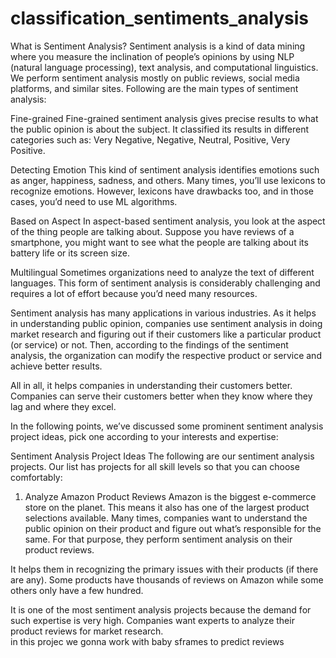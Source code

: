 # classification_sentiments_analysis
What is Sentiment Analysis?
Sentiment analysis is a kind of data mining where you measure the inclination of people’s opinions by using NLP (natural language processing), text analysis, and computational linguistics. We perform sentiment analysis mostly on public reviews, social media platforms, and similar sites. Following are the main types of sentiment analysis:

Fine-grained
Fine-grained sentiment analysis gives precise results to what the public opinion is about the subject. It classified its results in different categories such as: Very Negative, Negative, Neutral, Positive, Very Positive. 

Detecting Emotion
This kind of sentiment analysis identifies emotions such as anger, happiness, sadness, and others. Many times, you’ll use lexicons to recognize emotions. However, lexicons have drawbacks too, and in those cases, you’d need to use ML algorithms. 

Based on Aspect
In aspect-based sentiment analysis, you look at the aspect of the thing people are talking about. Suppose you have reviews of a smartphone, you might want to see what the people are talking about its battery life or its screen size. 

Multilingual
Sometimes organizations need to analyze the text of different languages. This form of sentiment analysis is considerably challenging and requires a lot of effort because you’d need many resources. 

Sentiment analysis has many applications in various industries. As it helps in understanding public opinion, companies use sentiment analysis in doing market research and figuring out if their customers like a particular product (or service) or not. Then, according to the findings of the sentiment analysis, the organization can modify the respective product or service and achieve better results. 

All in all, it helps companies in understanding their customers better. Companies can serve their customers better when they know where they lag and where they excel. 

In the following points, we’ve discussed some prominent sentiment analysis project ideas, pick one according to your interests and expertise:

Sentiment Analysis Project Ideas
The following are our sentiment analysis projects. Our list has projects for all skill levels so that you can choose comfortably:

1. Analyze Amazon Product Reviews
Amazon is the biggest e-commerce store on the planet. This means it also has one of the largest product selections available. Many times, companies want to understand the public opinion on their product and figure out what’s responsible for the same. For that purpose, they perform sentiment analysis on their product reviews. 

It helps them in recognizing the primary issues with their products (if there are any). Some products have thousands of reviews on Amazon while some others only have a few hundred. 

It is one of the most sentiment analysis projects because the demand for such expertise is very high. Companies want experts to analyze their product reviews for market research.  
in this projec we gonna work with baby sframes to predict reviews 
